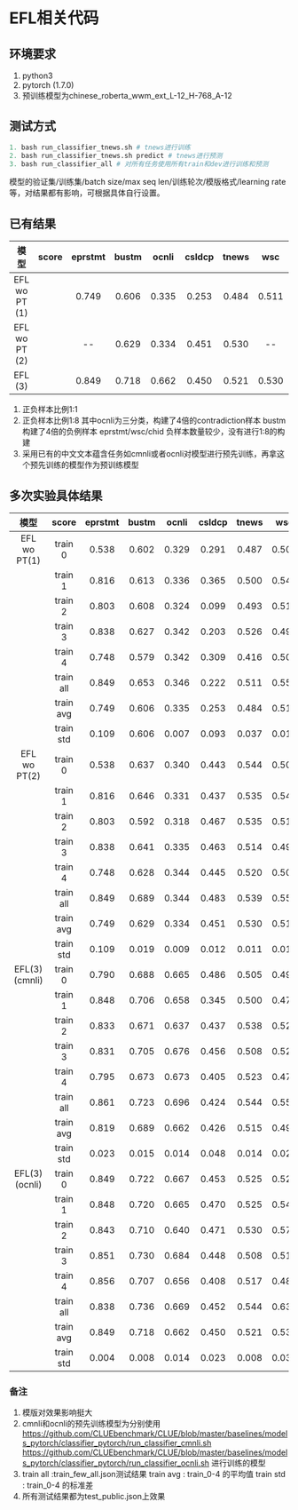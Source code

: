 # EFL相关代码

## 环境要求
1. python3
2. pytorch (1.7.0)
3. 预训练模型为chinese_roberta_wwm_ext_L-12_H-768_A-12


## 测试方式
```python
1. bash run_classifier_tnews.sh # tnews进行训练
2. bash run_classifier_tnews.sh predict # tnews进行预测
3. bash run_classifier_all # 对所有任务使用所有train和dev进行训练和预测
```
模型的验证集/训练集/batch size/max seq len/训练轮次/模版格式/learning rate等，对结果都有影响，可根据具体自行设置。

## 已有结果
| 模型           | score   | eprstmt | bustm  | ocnli   | csldcp  | tnews  | wsc   | iflytek| csl   | chid  |
| :----:         | :----:  | :----:  |:----:  |:----:   |:----:   |:----:  |:----: |:----:  |:----: |:----: |
| EFL wo PT (1)  |         |0.749    |0.606   |0.335    |0.253    |0.484   |0.511  |0.282   |0.504  |0.181  |
| EFL wo PT (2)  |         |--       |0.629   |0.334    |0.451    |0.530   |--     |0.403   |0.593  |  --   |
| EFL (3)        |         |0.849    |0.718   |0.662    |0.450    |0.521   |0.530  |0.427   |0.566  |0.309  |

1. 正负样本比例1:1
2. 正负样本比例1:8
   其中ocnli为三分类，构建了4倍的contradiction样本
   bustm构建了4倍的负例样本
   eprstmt/wsc/chid 负样本数量较少，没有进行1:8的构建
3. 采用已有的中文文本蕴含任务如cmnli或者ocnli对模型进行预先训练，再拿这个预先训练的模型作为预训练模型

## 多次实验具体结果
| 模型        | score     | eprstmt  | bustm  | ocnli   | csldcp   | tnews | wsc   | iflytek | csl   | chid  |
| :----:      | :----:    | :----:   |:----:  |:----:   |:----:    |:----: |:----: |:----:   |:----: |:----: |
| EFL wo PT(1)| train 0   |0.538     |0.602   |0.329    |0.291     |0.487  |0.501  |0.214    |0.508  |0.179  |
|             | train 1   |0.816     |0.613   |0.336    |0.365     |0.500  |0.544  |0.360    |0.501  |0.117  |
|             | train 2   |0.803     |0.608   |0.324    |0.099     |0.493  |0.517  |0.178    |0.502  |0.190  |
|             | train 3   |0.838     |0.627   |0.342    |0.203     |0.526  |0.490  |0.377    |0.504  |0.210  |
|             | train 4   |0.748     |0.579   |0.342    |0.309     |0.416  |0.504  |0.282    |0.505  |0.209  |
|             | train all |0.849     |0.653   |0.346    |0.222     |0.511  |0.558  |0.432    |0.521  |0.252  |
|             | train avg |0.749     |0.606   |0.335    |0.253     |0.484  |0.511  |0.282    |0.504  |0.181  |
|             | train std |0.109     |0.606   |0.007    |0.093     |0.037  |0.019  |0.078    |0.002  |0.034  |
| EFL wo PT(2)| train 0   |0.538     |0.637   |0.340    |0.443     |0.544  |0.501  |0.389    |0.616  |0.179  |
|             | train 1   |0.816     |0.646   |0.331    |0.437     |0.535  |0.544  |0.423    |0.652  |0.117  |
|             | train 2   |0.803     |0.592   |0.318    |0.467     |0.535  |0.517  |0.366    |0.591  |0.190  |
|             | train 3   |0.838     |0.641   |0.335    |0.463     |0.514  |0.491  |0.407    |0.500  |0.210  |
|             | train 4   |0.748     |0.628   |0.344    |0.445     |0.520  |0.504  |0.428    |0.605  |0.209  |
|             | train all |0.849     |0.689   |0.344    |0.483     |0.539  |0.558  |0.524    |0.620  |0.252  |
|             | train avg |0.749     |0.629   |0.334    |0.451     |0.530  |0.511  |0.403    |0.593  |0.181  |
|             | train std |0.109     |0.019   |0.009    |0.012     |0.011  |0.018  |0.023    |0.051  |0.034  |
|EFL(3)(cmnli)| train 0   |0.790     |0.688   |0.665    |0.486     |0.505  |0.492  |0.419    |0.587  |0.205  |
|             | train 1   |0.848     |0.706   |0.658    |0.345     |0.500  |0.477  |0.447    |0.555  |0.275  |
|             | train 2   |0.833     |0.671   |0.637    |0.437     |0.538  |0.524  |0.427    |0.570  |0.263  |
|             | train 3   |0.831     |0.705   |0.676    |0.456     |0.508  |0.525  |0.425    |0.545  |0.217  |
|             | train 4   |0.795     |0.673   |0.673    |0.405     |0.523  |0.470  |0.412    |0.556  |0.249  |
|             | train all |0.861     |0.723   |0.696    |0.424     |0.544  |0.556  |0.520    |0.629  |0.356  |
|             | train avg |0.819     |0.689   |0.662    |0.426     |0.515  |0.498  |0.426    |0.563  |0.242  |
|             | train std |0.023     |0.015   |0.014    |0.048     |0.014  |0.023  |0.012    |0.015  |0.027  |
|EFL(3)(ocnli)| train 0   |0.849     |0.722   |0.667    |0.453     |0.525  |0.525  |0.419    |0.579  |0.302  |
|             | train 1   |0.848     |0.720   |0.665    |0.470     |0.525  |0.544  |0.447    |0.545  |0.306  |
|             | train 2   |0.843     |0.710   |0.640    |0.471     |0.530  |0.579  |0.427    |0.573  |0.318  |
|             | train 3   |0.851     |0.730   |0.684    |0.448     |0.508  |0.514  |0.425    |0.545  |0.280  |
|             | train 4   |0.856     |0.707   |0.656    |0.408     |0.517  |0.487  |0.416    |0.588  |0.337  |
|             | train all |0.838     |0.736   |0.669    |0.452     |0.544  |0.636  |0.529    |0.666  |0.398  |
|             | train avg |0.849     |0.718   |0.662    |0.450     |0.521  |0.530  |0.427    |0.566  |0.309  |
|             | train std |0.004     |0.008   |0.014    |0.023     |0.008  |0.031  |0.011    |0.018  |0.019  |

### 备注
1. 模版对效果影响挺大
2. cmnli和ocnli的预先训练模型为分别使用 
    https://github.com/CLUEbenchmark/CLUE/blob/master/baselines/models_pytorch/classifier_pytorch/run_classifier_cmnli.sh
    https://github.com/CLUEbenchmark/CLUE/blob/master/baselines/models_pytorch/classifier_pytorch/run_classifier_ocnli.sh
    进行训练的模型
3. train all :train_few_all.json测试结果
    train avg : train_0-4 的平均值
    train std : train_0-4 的标准差
4. 所有测试结果都为test_public.json上效果
